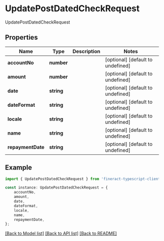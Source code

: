# UpdatePostDatedCheckRequest

UpdatePostDatedCheckRequest

## Properties

Name | Type | Description | Notes
------------ | ------------- | ------------- | -------------
**accountNo** | **number** |  | [optional] [default to undefined]
**amount** | **number** |  | [optional] [default to undefined]
**date** | **string** |  | [optional] [default to undefined]
**dateFormat** | **string** |  | [optional] [default to undefined]
**locale** | **string** |  | [optional] [default to undefined]
**name** | **string** |  | [optional] [default to undefined]
**repaymentDate** | **string** |  | [optional] [default to undefined]

## Example

```typescript
import { UpdatePostDatedCheckRequest } from 'fineract-typescript-client';

const instance: UpdatePostDatedCheckRequest = {
    accountNo,
    amount,
    date,
    dateFormat,
    locale,
    name,
    repaymentDate,
};
```

[[Back to Model list]](../README.md#documentation-for-models) [[Back to API list]](../README.md#documentation-for-api-endpoints) [[Back to README]](../README.md)
